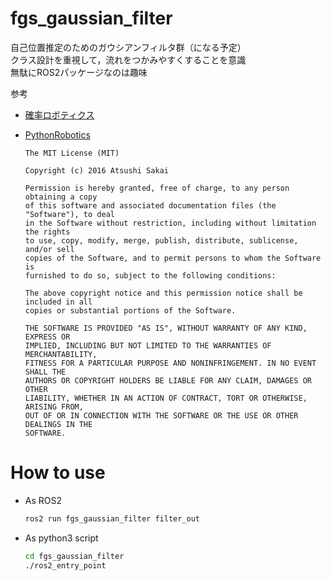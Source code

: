 # fgs_gaussian_filter

自己位置推定のためのガウシアンフィルタ群（になる予定）  
クラス設計を重視して，流れをつかみやすくすることを意識  
無駄にROS2パッケージなのは趣味

参考

- [確率ロボティクス](https://book.mynavi.jp/ec/products/detail/id=37337)

- [PythonRobotics](https://github.com/AtsushiSakai/PythonRobotics)

  ```
  The MIT License (MIT)

  Copyright (c) 2016 Atsushi Sakai

  Permission is hereby granted, free of charge, to any person obtaining a copy
  of this software and associated documentation files (the "Software"), to deal
  in the Software without restriction, including without limitation the rights
  to use, copy, modify, merge, publish, distribute, sublicense, and/or sell
  copies of the Software, and to permit persons to whom the Software is
  furnished to do so, subject to the following conditions:

  The above copyright notice and this permission notice shall be included in all
  copies or substantial portions of the Software.

  THE SOFTWARE IS PROVIDED "AS IS", WITHOUT WARRANTY OF ANY KIND, EXPRESS OR
  IMPLIED, INCLUDING BUT NOT LIMITED TO THE WARRANTIES OF MERCHANTABILITY,
  FITNESS FOR A PARTICULAR PURPOSE AND NONINFRINGEMENT. IN NO EVENT SHALL THE
  AUTHORS OR COPYRIGHT HOLDERS BE LIABLE FOR ANY CLAIM, DAMAGES OR OTHER
  LIABILITY, WHETHER IN AN ACTION OF CONTRACT, TORT OR OTHERWISE, ARISING FROM,
  OUT OF OR IN CONNECTION WITH THE SOFTWARE OR THE USE OR OTHER DEALINGS IN THE
  SOFTWARE.
  ```

# How to use

- As ROS2

  ```bash
  ros2 run fgs_gaussian_filter filter_out
  ```

- As python3 script

  ```bash
  cd fgs_gaussian_filter
  ./ros2_entry_point
  ```
